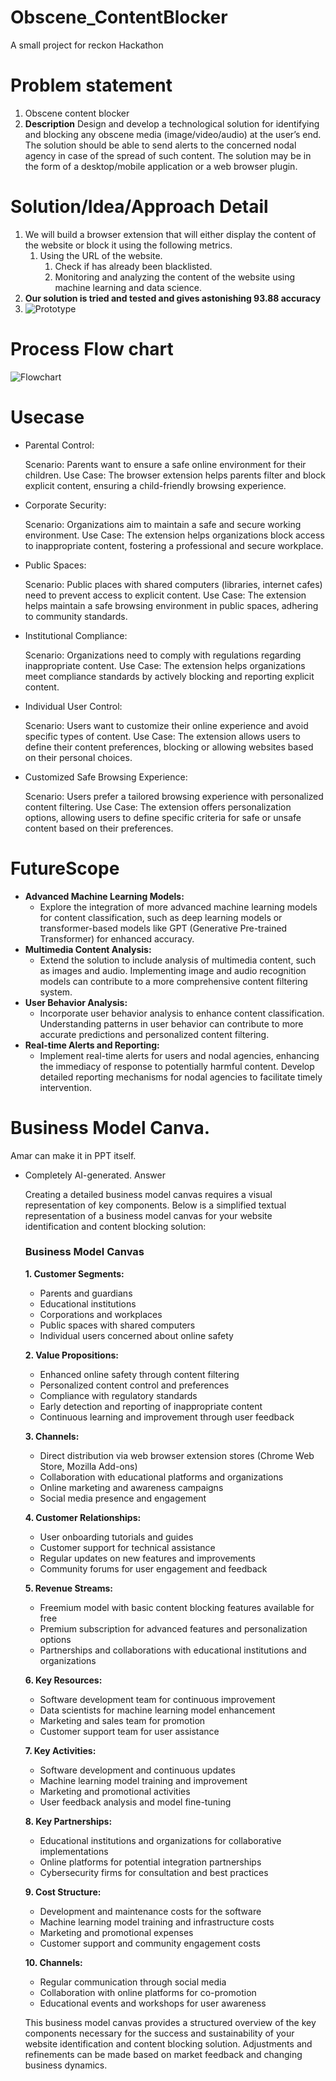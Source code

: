 # Obscene_ContentBlocker
A small project for reckon Hackathon
# Problem statement

1. Obscene content blocker
2. **Description** Design and develop a technological solution for identifying and blocking any obscene media (image/video/audio) at the user’s end. The solution should be able to send alerts to the concerned nodal agency in case of the spread of such content. The solution may be in the form of a desktop/mobile application or a web browser plugin.

# Solution/Idea/Approach Detail

1. We will build a browser extension that will either display the content of the website or block it using the following metrics.
    1. Using the URL of the website.
        1. Check if has already been blacklisted.
        2. Monitoring and analyzing the content of the website using machine learning and data science. 
2. **Our solution is tried and tested and gives astonishing 93.88 accuracy**
3. ![Prototype](./Assests/Prototype.gif)

# Process Flow chart


![Flowchart](./Assests/Flowchart.png)

# Usecase

- Parental Control:
    
    Scenario: Parents want to ensure a safe online environment for their children.
    Use Case: The browser extension helps parents filter and block explicit content, ensuring a child-friendly browsing experience.
    

- Corporate Security:
    
    Scenario: Organizations aim to maintain a safe and secure working environment.
    Use Case: The extension helps organizations block access to inappropriate content, fostering a professional and secure workplace.
    

- Public Spaces:
    
    Scenario: Public places with shared computers (libraries, internet cafes) need to prevent access to explicit content.
    Use Case: The extension helps maintain a safe browsing environment in public spaces, adhering to community standards.
    

- Institutional Compliance:
    
    Scenario: Organizations need to comply with regulations regarding inappropriate content.
    Use Case: The extension helps organizations meet compliance standards by actively blocking and reporting explicit content.
    

- Individual User Control:
    
    Scenario: Users want to customize their online experience and avoid specific types of content.
    Use Case: The extension allows users to define their content preferences, blocking or allowing websites based on their personal choices.
    

- Customized Safe Browsing Experience:
    
    Scenario: Users prefer a tailored browsing experience with personalized content filtering.
    Use Case: The extension offers personalization options, allowing users to define specific criteria for safe or unsafe content based on their preferences.
    

# FutureScope

- **Advanced Machine Learning Models:**
    - Explore the integration of more advanced machine learning models for content classification, such as deep learning models or transformer-based models like GPT (Generative Pre-trained Transformer) for enhanced accuracy.
- **Multimedia Content Analysis:**
    - Extend the solution to include analysis of multimedia content, such as images and audio. Implementing image and audio recognition models can contribute to a more comprehensive content filtering system.
- **User Behavior Analysis:**
    - Incorporate user behavior analysis to enhance content classification. Understanding patterns in user behavior can contribute to more accurate predictions and personalized content filtering.
- **Real-time Alerts and Reporting:**
    - Implement real-time alerts for users and nodal agencies, enhancing the immediacy of response to potentially harmful content. Develop detailed reporting mechanisms for nodal agencies to facilitate timely intervention.

# Business Model Canva.

Amar can make it in PPT itself.

- Completely AI-generated. Answer
    
    Creating a detailed business model canvas requires a visual representation of key components. Below is a simplified textual representation of a business model canvas for your website identification and content blocking solution:
    
    ### Business Model Canvas
    
    **1. Customer Segments:**
    
    - Parents and guardians
    - Educational institutions
    - Corporations and workplaces
    - Public spaces with shared computers
    - Individual users concerned about online safety
    
    **2. Value Propositions:**
    
    - Enhanced online safety through content filtering
    - Personalized content control and preferences
    - Compliance with regulatory standards
    - Early detection and reporting of inappropriate content
    - Continuous learning and improvement through user feedback
    
    **3. Channels:**
    
    - Direct distribution via web browser extension stores (Chrome Web Store, Mozilla Add-ons)
    - Collaboration with educational platforms and organizations
    - Online marketing and awareness campaigns
    - Social media presence and engagement
    
    **4. Customer Relationships:**
    
    - User onboarding tutorials and guides
    - Customer support for technical assistance
    - Regular updates on new features and improvements
    - Community forums for user engagement and feedback
    
    **5. Revenue Streams:**
    
    - Freemium model with basic content blocking features available for free
    - Premium subscription for advanced features and personalization options
    - Partnerships and collaborations with educational institutions and organizations
    
    **6. Key Resources:**
    
    - Software development team for continuous improvement
    - Data scientists for machine learning model enhancement
    - Marketing and sales team for promotion
    - Customer support team for user assistance
    
    **7. Key Activities:**
    
    - Software development and continuous updates
    - Machine learning model training and improvement
    - Marketing and promotional activities
    - User feedback analysis and model fine-tuning
    
    **8. Key Partnerships:**
    
    - Educational institutions and organizations for collaborative implementations
    - Online platforms for potential integration partnerships
    - Cybersecurity firms for consultation and best practices
    
    **9. Cost Structure:**
    
    - Development and maintenance costs for the software
    - Machine learning model training and infrastructure costs
    - Marketing and promotional expenses
    - Customer support and community engagement costs
    
    **10. Channels:**
    
    - Regular communication through social media
    - Collaboration with online platforms for co-promotion
    - Educational events and workshops for user awareness
    
    This business model canvas provides a structured overview of the key components necessary for the success and sustainability of your website identification and content blocking solution. Adjustments and refinements can be made based on market feedback and changing business dynamics.